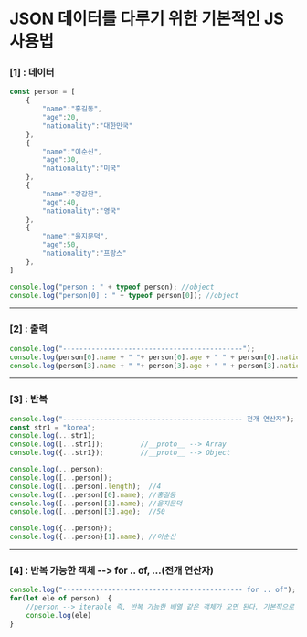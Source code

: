 # JSON 데이터를 다루기 위한 기본적인 JS 사용법
### [1] : 데이터
```js
const person = [
	{
		"name":"홍길동",
		"age":20,
		"nationality":"대한민국"
	},
	{
		"name":"이순신",
		"age":30,
		"nationality":"미국"
	},
	{
		"name":"강감찬",
		"age":40,
		"nationality":"영국"
	},
	{
		"name":"을지문덕",
		"age":50,
		"nationality":"프랑스"
	},
]

console.log("person : " + typeof person); //object
console.log("person[0] : " + typeof person[0]); //object
```
-----------------------------------------------------------------------------------------

### [2] : 출력
```js
console.log("--------------------------------------------");
console.log(person[0].name + " "+ person[0].age + " " + person[0].nationality);
console.log(person[3].name + " "+ person[3].age + " " + person[3].nationality);
```
-----------------------------------------------------------------------------------------

### [3] : 반복
```js
console.log("-------------------------------------------- 전개 연산자");
const str1 = "korea";
console.log(...str1);			
console.log([...str1]);			//__proto__ --> Array
console.log({...str1});			//__proto__ --> Object

console.log(...person);
console.log([...person]);
console.log([...person].length);  //4
console.log([...person][0].name); //홍길동
console.log([...person][3].name); //을지문덕
console.log([...person][3].age);  //50

console.log({...person});
console.log({...person}[1].name); //이순신
```
-----------------------------------------------------------------------------------------

### [4] : 반복 가능한 객체 --> for .. of, ...(전개 연산자)
```js
console.log("-------------------------------------------- for .. of");
for(let ele of person)	{ 
	//person --> iterable 즉, 반복 가능한 배열 같은 객체가 오면 된다. 기본적으로 객체는 반복이 가능하지 않다.
	console.log(ele)
}
```
